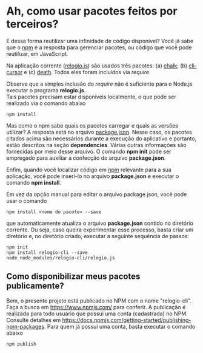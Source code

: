 # Ah, como usar pacotes feitos por terceiros?

E dessa forma reutilizar uma infinidade de código disponível?
Você já sabe que o [npm](https://www.npmjs.com/) é a resposta para
gerenciar pacotes, ou código que você pode reutilizar, em JavaScript. 

Na aplicação corrente 
([relogio.js](https://github.com/kyriosdata/js/blob/master/ambientacao/pacote/relogio.js)) 
são usados três pacotes: (a) [chalk](https://www.npmjs.com/package/chalk);
(b) [cli-cursor](https://www.npmjs.com/package/cli-cursor) e
(c) [death](https://www.npmjs.com/package/death). Todos eles foram
incluídos via *require*. 

Observe que a simples inclusão do *require* não é suficiente
para o Node.js executar o programa **relogio.js**.  
Tais pacotes precisam estar disponíveis localmente, o que pode
ser realizado via o comando abaixo

```
npm install
```

Mas como o npm sabe quais os pacotes carregar e quais as versões
utilizar? A resposta está no arquivo 
[package.json](https://github.com/kyriosdata/js/blob/master/ambientacao/pacote/package.json). 
Nesse caso, os pacotes citados acima são necessários durante a execução do
aplicativo e portanto, estão descritos na seção **dependencies**.
Várias outras informações são fornecidas por meio desse arquivo. O comando
**npm init** pode ser empregado para auxiliar a confecção do arquivo 
**package.json**.

Enfim, quando você localizar código em [npm](https://www.npmjs.com/) 
relevante para a sua aplicação, você pode inseri-lo no arquivo 
**package.json** e executar o comando **npm install**. 

Em vez da opção manual para editar o arquivo package.json, você pode
usar o comando 

```
npm install <nome do pacote> --save
```

que automaticamente atualiza o arquivo **package.json** contido no diretório
corrente. Ou seja, caso queira experimentar esse processo, basta criar um diretório e, no diretório
criado, executar a seguinte sequência de passos:
```
npm init
npm install relogio-cli --save
node node_modules/relogio-cli/relogio.js
```

## Como disponibilizar meus pacotes publicamente?
Bem, o presente projeto está publicado no NPM com o nome "relogio-cli". 
Faça a busca em https://www.npmjs.com/ para conferir. A publicação é realizada
para todo usuário que possui uma conta (cadastrada) no NPM. Consulte detalhes
em https://docs.npmjs.com/getting-started/publishing-npm-packages. Para quem
já possui uma conta, basta executar o comando abaixo

```
npm publish
```
